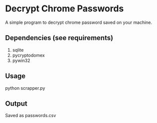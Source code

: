 # Decrypt Chrome Passwords
A simple program to decrypt chrome password saved on your machine. <br>

## Dependencies (see requirements)
1. sqlite
2. pycryptodomex
3. pywin32

## Usage
python scrapper.py<br>

## Output
Saved as passwords.csv
